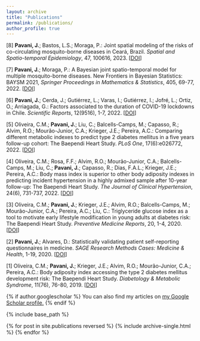 ```yaml
---
layout: archive
title: "Publications"
permalink: /publications/
author_profile: true
---
```


[8] **Pavani, J.**; Bastos, L.S.; Moraga, P.: Joint spatial modeling of the risks of co-circulating mosquito-borne diseases in Ceará, Brazil. *Spatial and Spatio-temporal Epidemiology*, 47, 100616, 2023. [[DOI](https://doi.org/10.1016/j.sste.2023.100616)]

[7] **Pavani, J.**; Moraga, P.: A Bayesian joint spatio-temporal model for multiple mosquito-borne diseases. New Frontiers in Bayesian Statistics: BAYSM 2021, *Springer Proceedings in Mathematics & Statistics*, 405, 69-77, 2022. [[DOI](https://doi.org/10.1007/978-3-031-16427-9_7)]

[6] **Pavani, J.**; Cerda, J.; Gutiérrez, L.; Varas, I.; Gutiérrez, I.; Jofré, L.; Ortiz, O.; Arriagada, G.: Factors associated to the duration of COVID-19 lockdowns in Chile. *Scientific Reports*, 12(9516), 1-7, 2022. [[DOI](https://doi.org/10.1038/s41598-022-13743-8)]

[5] Oliveira, C.M.; **Pavani, J.**; Liu, C.; Balcells-Camps, M.; Capasso, R.; Alvim, R.O.; Mourão-Junior, C.A.; Krieger, J.E.; Pereira, A.C.: Comparing different metabolic indexes to predict type 2 diabetes mellitus in a five years follow-up cohort: The Baependi Heart Study. *PLoS One*, 17(6):e026772, 2022. [[DOI](https://doi.org/10.1371/journal.pone.0267723)]

[4] Oliveira, C.M.; Rosa, F.F.; Alvim, R.O.; Mourão-Junior, C.A.; Balcells-Camps, M.; Liu, C.; **Pavani, J.**; Capasso, R.; Dias, F.A.L.; Krieger, J.E.;  Pereira, A.C.: Body mass index is superior to other body adiposity indexes in predicting incident hypertension in a highly admixed sample after 10-year follow-up: The Baependi Heart Study. *The Journal of Clinical Hypertension*, 24(6), 731-737, 2022. [[DOI](https://doi.org/10.1111/jch.14480)]

[3] Oliveira, C.M.; **Pavani, J.**; Krieger, J.E.; Alvim, R.O.; Balcells-Camps, M.; Mourão-Junior, C.A.; Pereira, A.C.; Liu, C.: Triglyceride glucose index as a tool to motivate early lifestyle modification in young adults at diabetes risk: The Baependi Heart Study. *Preventive Medicine Reports*, 20, 1-4, 2020. [[DOI](https://doi.org/10.1016/j.pmedr.2020.101172)]

[2] **Pavani, J.**; Alvares, D.: Statistically validating patient self-reporting questionnaires in medicine. *SAGE Research Methods Cases: Medicine & Health*, 1-19, 2020. [[DOI](https://dx.doi.org/10.4135/9781529726763)]

[1] Oliveira, C.M.; **Pavani, J.**; Krieger, J.E.; Alvim, R.O.; Mourão-Junior, C.A.; Pereira, A.C.: Body adiposity index accessing the type 2 diabetes mellitus development risk: The Baependi Heart Study. *Diabetology & Metabolic Syndrome*, 11(76), 76-80, 2019. [[DOI](https://doi.org/10.1186/s13098-019-0467-1)]

{% if author.googlescholar %}
  You can also find my articles on <u><a href="{{author.googlescholar}}">my Google Scholar profile</a>.</u>
{% endif %}

{% include base_path %}

{% for post in site.publications reversed %}
  {% include archive-single.html %}
{% endfor %}
